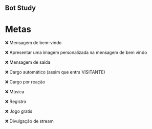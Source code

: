 ## Bot Study

# Metas

:x:  Mensagem de bem-vindo 

:x:  Apresentar uma imagem personalizada na mensagem de bem vindo 

:x:  Mensagem de saída 

:x:  Cargo automático (assim que entra VISITANTE)

:x:  Cargo por reação 

:x:  Música 

:x:  Registro 

:x:  Jogo gratis 

:x:  Divulgação de stream